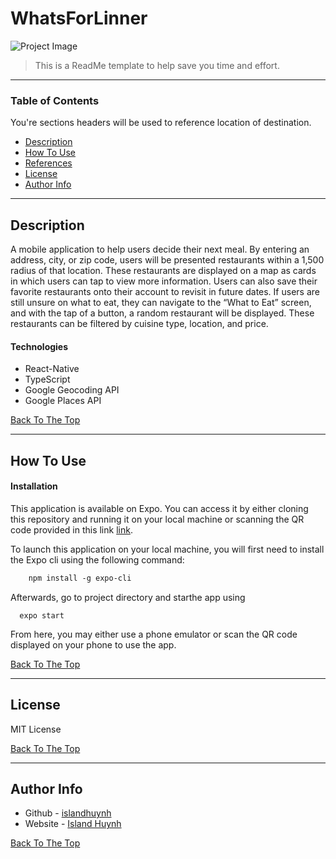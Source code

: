 # WhatsForLinner

![Project Image](https://user-images.githubusercontent.com/74833309/119281140-8313c700-bc02-11eb-9208-0b5cdfe097a8.png)

> This is a ReadMe template to help save you time and effort.

---

### Table of Contents
You're sections headers will be used to reference location of destination.

- [Description](#description)
- [How To Use](#how-to-use)
- [References](#references)
- [License](#license)
- [Author Info](#author-info)

---

## Description

A mobile application to help users decide their next meal. By entering an address, city, or zip code, users will be presented restaurants within a 1,500 radius of that location. These restaurants are displayed on a map as cards in which users can tap to view more information. Users can also save their favorite restaurants onto their account to revisit in future dates. If users are still unsure on what to eat, they can navigate to the “What to Eat” screen, and with the tap of a button, a random restaurant will be displayed. These restaurants can be filtered by cuisine type, location, and price.

#### Technologies

- React-Native
- TypeScript
- Google Geocoding API
- Google Places API

[Back To The Top](#read-me-template)

---

## How To Use

#### Installation

This application is available on Expo. You can access it by either cloning this repository and running it on your local machine or scanning the QR code provided in this link [link](https://expo.io/@islandhuynh/projects/WhatsForLinner).

To launch this application on your local machine, you will first need to install the Expo cli using the following command: 
```html
    npm install -g expo-cli
```

Afterwards, go to project directory and starthe app using 
```
  expo start
```

From here, you may either use a phone emulator or scan the QR code displayed on your phone to use the app.


[Back To The Top](#read-me-template)

---

## License

MIT License

[Back To The Top](#read-me-template)

---

## Author Info

- Github - [islandhuynh](https://github.com/islandhuynh)
- Website - [Island Huynh](https://island-huynh.netlify.app/)

[Back To The Top](#read-me-template)
